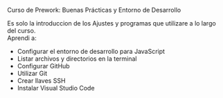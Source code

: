 Curso de Prework: Buenas Prácticas y Entorno de Desarrollo

Es solo la introduccion de los Ajustes y programas que utilizare a lo largo del curso. <br>
Aprendi a:
 
 <ul>

<li>Configurar el entorno de desarrollo para JavaScript</li>

<li>Listar archivos y directorios en la terminal</li>

<li>Configurar GitHub</li>

<li>Utilizar Git</li>

<li>Crear llaves SSH</li>

<li>Instalar Visual Studio Code</li>

</ul>